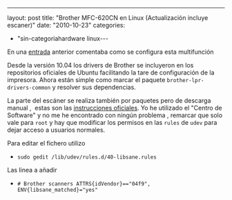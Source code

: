 ---
layout: post
title: "Brother MFC-620CN en Linux (Actualización incluye escaner)"
date: "2010-10-23"
categories: 
  - "sin-categoriahardware linux---

En una [entrada](https://luispuente.net/2008/01/brother-mfc-620cn-en-linux/) anterior comentaba como se configura esta multifunción

Desde la versión 10.04 los drivers de Brother se incluyeron en los repositorios oficiales de Ubuntu facilitando la tare de configuración de la impresora. Ahora están simple como marcar el paquete `brother-lpr-drivers-common` y resolver sus dependencias.

La parte del escáner se realiza también por paquetes pero de descarga manual ,  estas son las [instrucciones oficiales](https://welcome.solutions.brother.com/bsc/public_s/id/linux/en/instruction_scn1c.html). Yo he utilizado el "Centro de Software" y no me he encontrado con ningún problema , remarcar que solo vale para `root` y hay que modificar los permisos en las `rules` de `udev` para dejar acceso a usuarios normales.

Para editar el fichero utilizo

- `sudo gedit /lib/udev/rules.d/40-libsane.rules`

Las linea a añadir

- `# Brother scanners ATTRS{idVendor}=="04f9", ENV{libsane_matched}="yes"`
